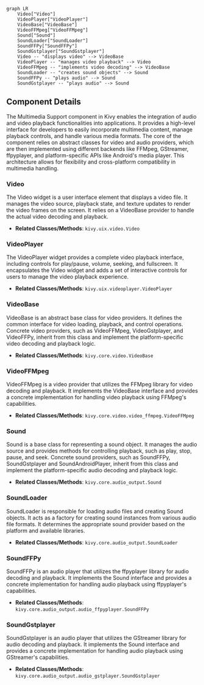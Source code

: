 ```mermaid
graph LR
    Video["Video"]
    VideoPlayer["VideoPlayer"]
    VideoBase["VideoBase"]
    VideoFFMpeg["VideoFFMpeg"]
    Sound["Sound"]
    SoundLoader["SoundLoader"]
    SoundFFPy["SoundFFPy"]
    SoundGstplayer["SoundGstplayer"]
    Video -- "displays video" --> VideoBase
    VideoPlayer -- "manages video playback" --> Video
    VideoFFMpeg -- "implements video decoding" --> VideoBase
    SoundLoader -- "creates sound objects" --> Sound
    SoundFFPy -- "plays audio" --> Sound
    SoundGstplayer -- "plays audio" --> Sound
```

## Component Details

The Multimedia Support component in Kivy enables the integration of audio and video playback functionalities into applications. It provides a high-level interface for developers to easily incorporate multimedia content, manage playback controls, and handle various media formats. The core of the component relies on abstract classes for video and audio providers, which are then implemented using different backends like FFMpeg, GStreamer, ffpyplayer, and platform-specific APIs like Android's media player. This architecture allows for flexibility and cross-platform compatibility in multimedia handling.

### Video
The Video widget is a user interface element that displays a video file. It manages the video source, playback state, and texture updates to render the video frames on the screen. It relies on a VideoBase provider to handle the actual video decoding and playback.
- **Related Classes/Methods**: `kivy.uix.video.Video`

### VideoPlayer
The VideoPlayer widget provides a complete video playback interface, including controls for play/pause, volume, seeking, and fullscreen. It encapsulates the Video widget and adds a set of interactive controls for users to manage the video playback experience.
- **Related Classes/Methods**: `kivy.uix.videoplayer.VideoPlayer`

### VideoBase
VideoBase is an abstract base class for video providers. It defines the common interface for video loading, playback, and control operations. Concrete video providers, such as VideoFFMpeg, VideoGstplayer, and VideoFFPy, inherit from this class and implement the platform-specific video decoding and playback logic.
- **Related Classes/Methods**: `kivy.core.video.VideoBase`

### VideoFFMpeg
VideoFFMpeg is a video provider that utilizes the FFMpeg library for video decoding and playback. It implements the VideoBase interface and provides a concrete implementation for handling video playback using FFMpeg's capabilities.
- **Related Classes/Methods**: `kivy.core.video.video_ffmpeg.VideoFFMpeg`

### Sound
Sound is a base class for representing a sound object. It manages the audio source and provides methods for controlling playback, such as play, stop, pause, and seek. Concrete sound providers, such as SoundFFPy, SoundGstplayer and SoundAndroidPlayer, inherit from this class and implement the platform-specific audio decoding and playback logic.
- **Related Classes/Methods**: `kivy.core.audio_output.Sound`

### SoundLoader
SoundLoader is responsible for loading audio files and creating Sound objects. It acts as a factory for creating sound instances from various audio file formats. It determines the appropriate sound provider based on the platform and available libraries.
- **Related Classes/Methods**: `kivy.core.audio_output.SoundLoader`

### SoundFFPy
SoundFFPy is an audio player that utilizes the ffpyplayer library for audio decoding and playback. It implements the Sound interface and provides a concrete implementation for handling audio playback using ffpyplayer's capabilities.
- **Related Classes/Methods**: `kivy.core.audio_output.audio_ffpyplayer.SoundFFPy`

### SoundGstplayer
SoundGstplayer is an audio player that utilizes the GStreamer library for audio decoding and playback. It implements the Sound interface and provides a concrete implementation for handling audio playback using GStreamer's capabilities.
- **Related Classes/Methods**: `kivy.core.audio_output.audio_gstplayer.SoundGstplayer`
